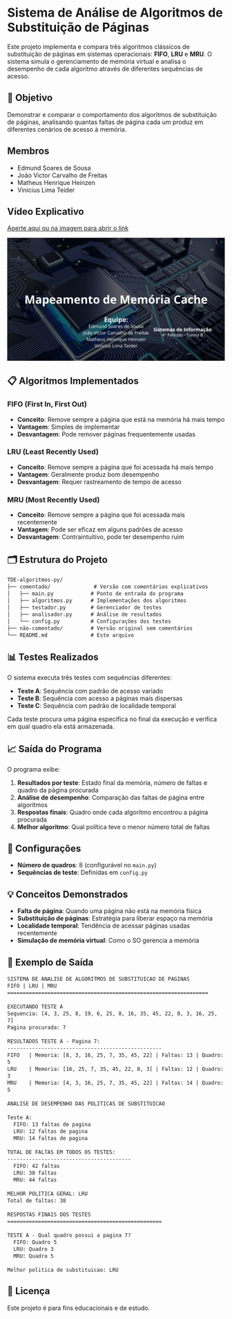 # Sistema de Análise de Algoritmos de Substituição de Páginas

Este projeto implementa e compara três algoritmos clássicos de substituição de páginas em sistemas operacionais: **FIFO**, **LRU** e **MRU**. O sistema simula o gerenciamento de memória virtual e analisa o desempenho de cada algoritmo através de diferentes sequências de acesso.

## 🎯 Objetivo

Demonstrar e comparar o comportamento dos algoritmos de substituição de páginas, analisando quantas faltas de página cada um produz em diferentes cenários de acesso à memória.

## Membros
- Edmund Soares de Sousa
- João Victor Carvalho de Freitas
- Matheus Henrique Heinzen
- Vinicius Lima Teider

## Vídeo Explicativo
[Aperte aqui ou na imagem para abrir o link](https://youtu.be/4ChDCnqv_eM)

[![Watch the video](foto.jpg)](https://youtu.be/4ChDCnqv_eM)

## 📋 Algoritmos Implementados

### FIFO (First In, First Out)
- **Conceito**: Remove sempre a página que está na memória há mais tempo
- **Vantagem**: Simples de implementar
- **Desvantagem**: Pode remover páginas frequentemente usadas

### LRU (Least Recently Used)
- **Conceito**: Remove sempre a página que foi acessada há mais tempo
- **Vantagem**: Geralmente produz bom desempenho
- **Desvantagem**: Requer rastreamento de tempo de acesso

### MRU (Most Recently Used)
- **Conceito**: Remove sempre a página que foi acessada mais recentemente
- **Vantagem**: Pode ser eficaz em alguns padrões de acesso
- **Desvantagem**: Contraintuitivo, pode ter desempenho ruim

## 🗂️ Estrutura do Projeto

```
TDE-algoritmos-py/
├── comentado/              # Versão com comentários explicativos
│   ├── main.py            # Ponto de entrada do programa
│   ├── algoritmos.py      # Implementações dos algoritmos
│   ├── testador.py        # Gerenciador de testes
│   ├── analisador.py      # Análise de resultados
│   └── config.py          # Configurações dos testes
├── não-comentado/         # Versão original sem comentários
└── README.md              # Este arquivo
```

## 📊 Testes Realizados

O sistema executa três testes com sequências diferentes:

- **Teste A**: Sequência com padrão de acesso variado
- **Teste B**: Sequência com acesso a páginas mais dispersas  
- **Teste C**: Sequência com padrão de localidade temporal

Cada teste procura uma página específica no final da execução e verifica em qual quadro ela está armazenada.

## 📈 Saída do Programa

O programa exibe:

1. **Resultados por teste**: Estado final da memória, número de faltas e quadro da página procurada
2. **Análise de desempenho**: Comparação das faltas de página entre algoritmos
3. **Respostas finais**: Quadro onde cada algoritmo encontrou a página procurada
4. **Melhor algoritmo**: Qual política teve o menor número total de faltas

## 🔧 Configurações

- **Número de quadros**: 8 (configurável no `main.py`)
- **Sequências de teste**: Definidas em `config.py`

## 💡 Conceitos Demonstrados

- **Falta de página**: Quando uma página não está na memória física
- **Substituição de páginas**: Estratégia para liberar espaço na memória
- **Localidade temporal**: Tendência de acessar páginas usadas recentemente
- **Simulação de memória virtual**: Como o SO gerencia a memória


## 📝 Exemplo de Saída

```
SISTEMA DE ANALISE DE ALGORITMOS DE SUBSTITUICAO DE PAGINAS
FIFO | LRU | MRU
=================================================================

EXECUTANDO TESTE A
Sequencia: [4, 3, 25, 8, 19, 6, 25, 8, 16, 35, 45, 22, 8, 3, 16, 25, 7]
Pagina procurada: 7

RESULTADOS TESTE A - Pagina 7:
--------------------------------------------------
FIFO   | Memoria: [8, 3, 16, 25, 7, 35, 45, 22] | Faltas: 13 | Quadro: 5
LRU    | Memoria: [16, 25, 7, 35, 45, 22, 8, 3] | Faltas: 12 | Quadro: 3
MRU    | Memoria: [4, 3, 16, 25, 7, 35, 45, 22] | Faltas: 14 | Quadro: 5

ANALISE DE DESEMPENHO DAS POLITICAS DE SUBSTITUICAO

Teste A:
  FIFO: 13 faltas de pagina
  LRU: 12 faltas de pagina
  MRU: 14 faltas de pagina

TOTAL DE FALTAS EM TODOS OS TESTES:
----------------------------------------
  FIFO: 42 faltas
  LRU: 38 faltas
  MRU: 44 faltas

MELHOR POLITICA GERAL: LRU
Total de faltas: 38

RESPOSTAS FINAIS DOS TESTES
==================================================

TESTE A - Qual quadro possui a pagina 7?
  FIFO: Quadro 5
  LRU: Quadro 3
  MRU: Quadro 5

Melhor politica de substituicao: LRU
```

## 📄 Licença

Este projeto é para fins educacionais e de estudo.
